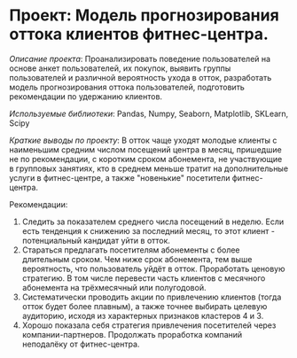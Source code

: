# Проект: Модель прогнозирования оттока клиентов фитнес-центра.

*Описание проекта*: Проанализировать поведение пользователей на основе анкет пользователей, их покупок, выявить группы пользователей и различной вероятность ухода в отток, разработать модель прогнозирования оттока пользователей, подготовить рекомендации по удержанию клиентов.

*Используемые библиотеки*: Pandas, Numpy, Seaborn, Matplotlib, SKLearn, Scipy

*Краткие выводы по проекту*:
В отток чаще уходят молодые клиенты с наименьшим средним числом посещений центра в месяц, пришедшие не по рекомендации, с коротким сроком абонемента, не участвующие в групповых занятиях, кто в среднем меньше тратит на дополнительные услуги в фитнес-центре, а также "новенькие" посетители фитнес-центра.

Рекомендации:
1. Следить за показателем среднего числа посещений в неделю. Если есть тенденция к снижению за последний месяц, то этот клиент - потенциальный кандидат уйти в отток.
2. Стараться предлагать посетителям абонементы с более длительным сроком. Чем ниже срок абонемента, тем выше вероятность, что пользователь уйдёт в отток. Проработать ценовую стратегию. В том числе перевести часть клиентов с месячного абонемента на трёхмесячный или полугодовой.
3. Систематически проводить акции по привлечению клиентов (тогда отток будет более плавным), а также точнее выбирать целевую аудиторию, исходя из характерных признаков кластеров 4 и 3.
4. Хорошо показала себя стратегия привлечения посетителей через компании-партнеров. Продолжать проработка компаний неподалёку от фитнес-центра.

